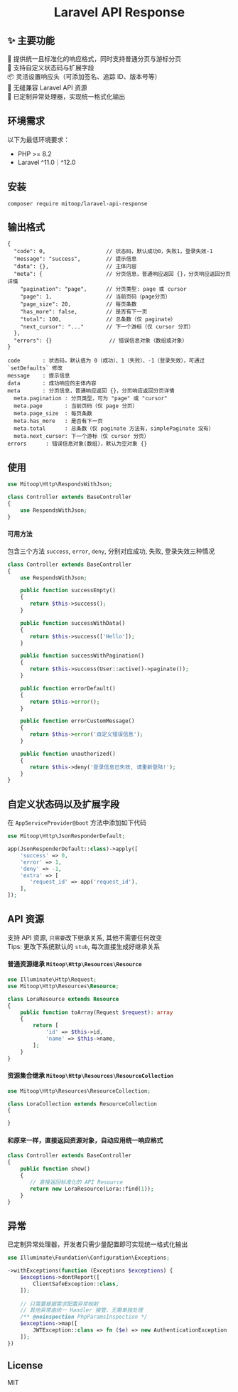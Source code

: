 <h1 align="center">Laravel API Response</h1>

## ✨ 主要功能
🎯 提供统一且标准化的响应格式，同时支持普通分页与游标分页  
🔧 支持自定义状态码与扩展字段  
📦 灵活设置响应头（可添加签名、追踪 ID、版本号等）  
🚀 无缝兼容 Laravel API 资源  
🐛 已定制异常处理器，实现统一格式化输出  

## 环境需求
以下为最低环境要求：
- PHP >= 8.2
- Laravel ^11.0｜^12.0

## 安装

```shell
composer require mitoop/laravel-api-response
```

## 输出格式
```jsonc
{
  "code": 0,                   // 状态码，默认成功0，失败1，登录失效-1
  "message": "success",        // 提示信息
  "data": {},                  // 主体内容
  "meta": {                    // 分页信息，普通响应返回 {}，分页响应返回分页详情
    "pagination": "page",      // 分页类型: page 或 cursor
    "page": 1,                 // 当前页码（page分页）
    "page_size": 20,           // 每页条数
    "has_more": false,         // 是否有下一页
    "total": 100,              // 总条数（仅 paginate）
    "next_cursor": "..."       // 下一个游标（仅 cursor 分页）
  },
  "errors": {}                  // 错误信息对象（数组或对象）
}
```

```text
code       : 状态码，默认值为 0（成功）、1（失败）、-1（登录失效），可通过 `setDefaults` 修改
message    : 提示信息
data       : 成功响应的主体内容
meta       : 分页信息，普通响应返回 {}，分页响应返回分页详情
  meta.pagination : 分页类型，可为 "page" 或 "cursor"
  meta.page       : 当前页码（仅 page 分页）
  meta.page_size  : 每页条数
  meta.has_more   : 是否有下一页
  meta.total      : 总条数（仅 paginate 方法有，simplePaginate 没有）
  meta.next_cursor: 下一个游标（仅 cursor 分页）
errors      : 错误信息对象(数组)，默认为空对象 {}
```

## 使用

```php
use Mitoop\Http\RespondsWithJson;

class Controller extends BaseController
{
    use RespondsWithJson;
}
```

#### 可用方法

包含三个方法 `success`, `error`, `deny`, 分别对应成功, 失败, 登录失效三种情况

```php
class Controller extends BaseController
{
    use RespondsWithJson;

    public function successEmpty()
    {
       return $this->success();
    }

    public function successWithData()
    {
       return $this->success(['Hello']);
    }

    public function successWithPagination()
    {
       return $this->success(User::active()->paginate());
    }

    public function errorDefault()
    {
       return $this->error();
    }

    public function errorCustomMessage()
    {
       return $this->error('自定义错误信息');
    }

    public function unauthorized()
    {
       return $this->deny('登录信息已失效, 请重新登陆!');
    }
}
```

## 自定义状态码以及扩展字段

在 `AppServiceProvider@boot` 方法中添加如下代码

```php
use Mitoop\Http\JsonResponderDefault;

app(JsonResponderDefault::class)->apply([
    'success' => 0,
    'error' => 1,
    'deny' => -1,
    'extra' => [
       'request_id' => app('request_id'),
    ],
]);
```

## API 资源
支持 API 资源, `只需要`改下继承关系, 其他不需要任何改变  
Tips: 更改下系统默认的 `stub`, 每次直接生成好继承关系

#### 普通资源继承 `Mitoop\Http\Resources\Resource`

```php
use Illuminate\Http\Request;
use Mitoop\Http\Resources\Resource;

class LoraResource extends Resource
{
    public function toArray(Request $request): array
    {
        return [
            'id' => $this->id,
            'name' => $this->name,
        ];
    }
}

```

#### 资源集合继承 `Mitoop\Http\Resources\ResourceCollection`

```php
use Mitoop\Http\Resources\ResourceCollection;

class LoraCollection extends ResourceCollection
{

}
```

#### 和原来一样，直接返回资源对象，自动应用统一响应格式

```php
class Controller extends BaseController
{
    public function show()
    {
       // 直接返回标准化的 API Resource
       return new LoraResource(Lora::find(1));
    }
}
```

## 异常
已定制异常处理器，开发者只需少量配置即可实现统一格式化输出

```php
use Illuminate\Foundation\Configuration\Exceptions;

->withExceptions(function (Exceptions $exceptions) {
    $exceptions->dontReport([
        ClientSafeException::class,
    ]);
    
    // 只需要根据需求配置异常映射
    // 其他异常由统一 Handler 接管，无需单独处理
    /** @noinspection PhpParamsInspection */
    $exceptions->map([
        JWTException::class => fn ($e) => new AuthenticationException
    ]); 
})
```

## License

MIT
